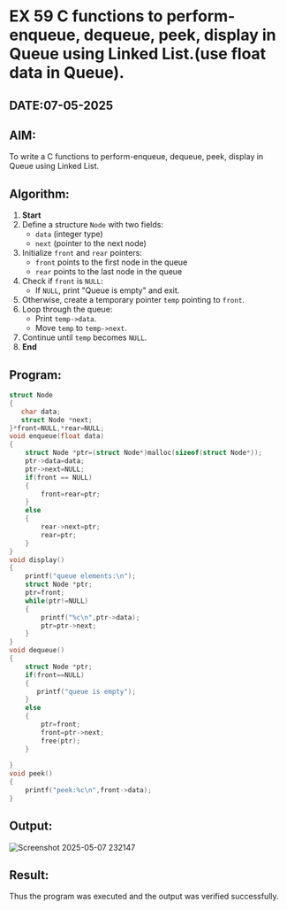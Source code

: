 # EX 59 C functions to perform-enqueue, dequeue, peek, display in Queue using Linked List.(use float data in Queue).
## DATE:07-05-2025
## AIM:
To write a C functions to perform-enqueue, dequeue, peek, display in Queue using Linked List.

## Algorithm:


1. **Start**  
2. Define a structure `Node` with two fields:  
   - `data` (integer type)  
   - `next` (pointer to the next node)  
3. Initialize `front` and `rear` pointers:  
   - `front` points to the first node in the queue  
   - `rear` points to the last node in the queue  
4. Check if `front` is `NULL`:  
   - If `NULL`, print "Queue is empty" and exit.  
5. Otherwise, create a temporary pointer `temp` pointing to `front`.  
6. Loop through the queue:  
   - Print `temp->data`.  
   - Move `temp` to `temp->next`.  
7. Continue until `temp` becomes `NULL`.  
8. **End**  


## Program:
```c program
struct Node
{
   char data;
   struct Node *next;
}*front=NULL,*rear=NULL;
void enqueue(float data)
{
    struct Node *ptr=(struct Node*)malloc(sizeof(struct Node*));
    ptr->data=data;
    ptr->next=NULL;
    if(front == NULL)
    {
        front=rear=ptr;
    }
    else
    {
        rear->next=ptr;
        rear=ptr;
    }
}
void display()
{
    printf("queue elements:\n");
    struct Node *ptr;
    ptr=front;
    while(ptr!=NULL)
    {
        printf("%c\n",ptr->data);
        ptr=ptr->next;
    }
}
void dequeue()
{
    struct Node *ptr;
    if(front==NULL)
    {
       printf("queue is empty"); 
    }
    else
    {
        ptr=front;
        front=ptr->next;
        free(ptr);
    }
    
}
void peek()
{
    printf("peek:%c\n",front->data);
}
```

## Output:

![Screenshot 2025-05-07 232147](https://github.com/user-attachments/assets/7e4a6acd-44c3-4222-8386-977f1291368d)


## Result:
Thus the program was executed and the output was verified successfully.
